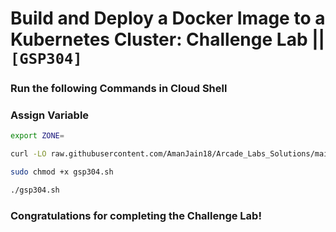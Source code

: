 # Build and Deploy a Docker Image to a Kubernetes Cluster: Challenge Lab || `[GSP304]`

### Run the following Commands in Cloud Shell

### Assign Variable

```bash
export ZONE=
```

```bash
curl -LO raw.githubusercontent.com/AmanJain18/Arcade_Labs_Solutions/main/Build%20and%20Deploy%20a%20Docker%20Image%20to%20a%20Kubernetes%20Cluster%20Challenge%20Lab/gsp304.sh

sudo chmod +x gsp304.sh

./gsp304.sh
```

### Congratulations for completing the Challenge Lab!